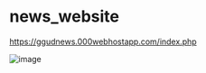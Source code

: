 # news_website
https://ggudnews.000webhostapp.com/index.php

![image](https://github.com/guzzun/news_website/assets/77429704/09379bcf-59d8-4536-bd6b-355af93f328b)
